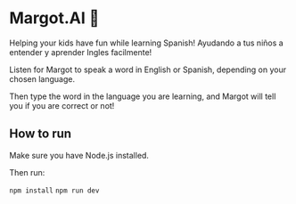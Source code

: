 # Margot.AI :baby:

Helping your kids have fun while learning Spanish!
Ayudando a tus niños a entender y aprender Ingles facilmente!

Listen for Margot to speak a word in English or Spanish, depending on your chosen language.

Then type the word in the language you are learning, and Margot will tell you if you are correct or not!

## How to run

Make sure you have Node.js installed.

Then run:

`npm install`
`npm run dev`
